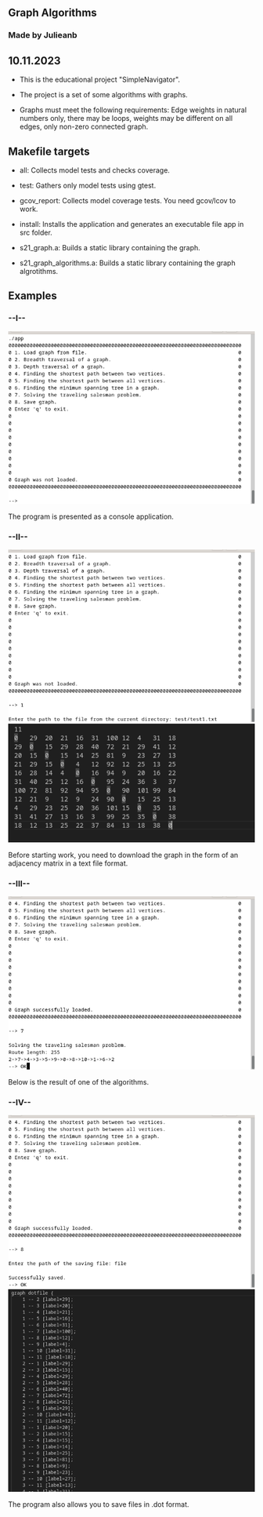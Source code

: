 ## Graph Algorithms
### Made by Julieanb
## 10.11.2023

- This is the educational project "SimpleNavigator".

- The project is a set of some algorithms with graphs.

- Graphs must meet the following requirements: Edge weights in natural numbers only, 
there may be loops, weights may be different on all edges, only non-zero connected graph.

## Makefile targets

- all: Collects model tests and checks coverage.

- test: Gathers only model tests using gtest.

- gcov_report: Collects model coverage tests. You need gcov/lcov to work.

- install: Installs the application and generates an executable file app in src folder.

- s21_graph.a: Builds a static library containing the graph.

- s21_graph_algorithms.a: Builds a static library containing the graph algrotithms.

## Examples

### --I--

![img](misc/1.png)

The program is presented as a console application.

### --II--

![img](misc/2.png)
![img](misc/3.png)

Before starting work, you need to download the graph in the form of an adjacency matrix in a text file format.

### --III--

![img](misc/4.png)

Below is the result of one of the algorithms.

### --IV--

![img](misc/5.png)
![img](misc/6.png)

The program also allows you to save files in .dot format.

